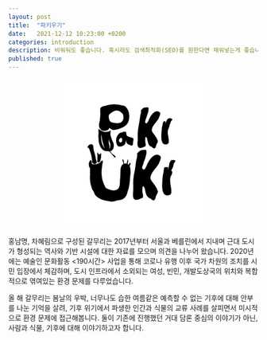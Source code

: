 ```yaml
---
layout: post
title:  "파키우기"
date:   2021-12-12 10:23:00 +0200
categories: introduction
description: 비워둬도 좋습니다. 혹시라도 검색최적화(SEO)를 원한다면 채워넣는게 좋습니다.
published: true
---
```



 <p align="center">
  <img src="/asset/images/pakiuki_logo.png" width="300px" />
</p>


홍남명, 차혜림으로 구성된 갈무리는 2017년부터 서울과 베를린에서 지내며  근대 도시가 형성되는 역사와 기반 시설에 대한 자료를 모으며 의견을 나누어 왔습니다. 2020년에는 예술인 문화활동 <190시간> 사업을 통해 코로나 유행 이후 국가 차원의 조치를 시민 입장에서 체감하며, 도시 인프라에서 소외되는 여성, 빈민, 개발도상국의 위치와 복합적으로 엮여있는 환경 문제를 다루었습니다.  

올 해 갈무리는 봄날의 우박, 너무나도 습한 여름같은 예측할 수 없는 기후에 대해 안부를 나눈 기억을 살려,  기후 위기에서 파생한 인간과 식물의 교류 사례를 살피면서 미시적으로 환경 문제에 접근해봅니다. 둘이 기존에 진행했던 거대 담론 중심의 이야기가 아닌, 사람과 식물, 기후에 대해 이야기하고자 합니다.  